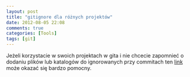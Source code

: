 ```yaml
---
layout: post
title: "gitignore dla różnych projektów"
date: 2012-08-05 22:08
comments: true
categories: [Tools]
tags: [git]
---
```

Jeżeli korzystacie w swoich projektach w gita i nie chcecie zapomnieć o dodaniu plików lub katalogów do ignorowanych przy commitach ten <a href="https://github.com/github/gitignore">link</a> może okazać się bardzo pomocny.
